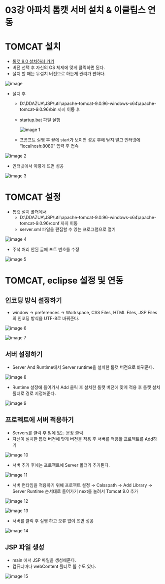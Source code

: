 # 03강 아파치 톰캣 서버 설치 & 이클립스 연동

# TOMCAT 설치

- [톰캣 9.0 설치하러 가기](https://tomcat.apache.org/download-90.cgi)
- 버전 선택 후 자신의 OS 체제에 맞게 클릭하면 된다.
- 설치 할 때는 무설치 버전으로 하는게 관리가 편하다.

![image](https://github.com/user-attachments/assets/ab862f8f-816f-411c-8d00-1bb9522b3546)

- 설치 후
    - D:\DDAZUA\JSP\util\apache-tomcat-9.0.96-windows-x64\apache-tomcat-9.0.96\bin 까지 이동 후
    - startup.bat 파일 실행
        
        ![image 1](https://github.com/user-attachments/assets/39863e6a-485e-4613-9cb9-f4e18ee7b39b)

    - 프롬프트 실행 후 끝에 start가 보이면 성공 후에 닫지 말고 인터넷에 “localhosh:8080” 입력 후 접속

![image 2](https://github.com/user-attachments/assets/70d74a49-0642-4e9e-bad8-e64be32c66fd)

- 인터넷에서 이렇게 뜨면 성공

![image 3](https://github.com/user-attachments/assets/429be4a8-238c-4b76-b16b-334301b8d3d2)

# TOMCAT 설정

- 톰캣 설치 폴더에서
    - D:\DDAZUA\JSP\util\apache-tomcat-9.0.96-windows-x64\apache-tomcat-9.0.96\conf 까지 이동
    - server.xml 파일을 편집할 수 있는 프로그램으로 열기

![image 4](https://github.com/user-attachments/assets/c4d0d4f8-8d5c-455d-920e-b9d4da9abad1)

- 주석 처리 안된 글에 포트 번호를 수정

![image 5](https://github.com/user-attachments/assets/3c696175-9659-4ab3-9dbf-72d95d4ac8bb)

# TOMCAT, eclipse 설정 및 연동

## 인코딩 방식 설정하기

- window → preferences → Workspace, CSS Files, HTML Files, JSP Files 의 인코딩 방식을 UTF-8로 바꿔준다.

![image 6](https://github.com/user-attachments/assets/a58ca934-4c8c-4195-8e8a-1a08f8f73931)

![image 7](https://github.com/user-attachments/assets/8b3a016e-6ab3-4661-9693-4072298478c0)

## 서버 설정하기

- Server And Runtime에서 Server runtime을 설치한 톰캣 버전으로 바꿔준다.

![image 8](https://github.com/user-attachments/assets/3d19c967-fccd-44f7-a9d3-e08205848221)

- Runtime 설정에 들어가서 Add 클릭 후 설치한 톰캣 버전에 맞게 적용 후 톰캣 설치 폴더로 경로 지정해준다.

![image 9](https://github.com/user-attachments/assets/a6b9c51b-1874-4db3-95eb-08663bfce256)

## 프로젝트에 서버 적용하기

- Servers를 클릭 후 밑에 있는 문장 클릭
- 자신이 설치한 톰캣 버전에 맞게 버전을 적용 후 서버를 적용할 프로젝트를 Add하기

![image 10](https://github.com/user-attachments/assets/45d3aeea-9937-4c90-b4c6-c70ae2796902)

- 서버 추가 후에는 프로젝트에 Server 폴더가 추가된다.

![image 11](https://github.com/user-attachments/assets/8cb9a3cd-46ec-4844-be7a-29caa39ecf6e)

- 서버 런타임을 적용하기 위해 프로젝트 설정 → Calsspath → Add Library → Server Runtime 순서대로 들어가기 next를 눌려서 Tomcat 9.0 추가

![image 12](https://github.com/user-attachments/assets/dfd5864e-7439-48cc-a697-a40111ef0913)

![image 13](https://github.com/user-attachments/assets/29456f94-37ae-4039-bfc9-35ada8e7126e)


- 서버를 클릭 후 실행 하고 오류 없이 뜨면 성공

![image 14](https://github.com/user-attachments/assets/514bc3df-bc29-432b-85f9-97b658f60d07)

## JSP 파일 생성

- main 에서 JSP 파일을 생성해준다.
- 컴퓨터마다 webContent 폴더로 뜰 수도 있다.

![image 15](https://github.com/user-attachments/assets/666ebd25-c57a-410a-a8e3-099a89be1308)
